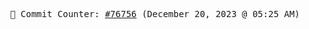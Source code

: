 <p align="center">
    <samp>
        📮 Commit Counter: <a href="https://github.com/Javascript-void0/Javascript-void0/commits/main">#76756</a> (December 20, 2023 @ 05:25 AM)
    </samp>
</p>